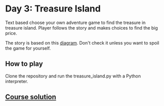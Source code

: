 # Day 3: Treasure Island

Text based choose your own adventure game to find the treasure in treasure island. Player follows the story and makes choices to find the big price.

The story is based on this [diagram](https://app.diagrams.net/?lightbox=1&highlight=0000ff&edit=_blank&layers=1&nav=1&title=Treasure%20Island%20Conditional.drawio#Uhttps%3A%2F%2Fdrive.google.com%2Fuc%3Fid%3D1oDe4ehjWZipYRsVfeAx2HyB7LCQ8_Fvi%26export%3Ddownload). Don't check it unless you want to spoil the game for yourself.

## How to play

Clone the repository and run the treasure_island.py with a Python interpreter.

## [Course solution](https://replit.com/@appbrewery/treasure-island-end)
